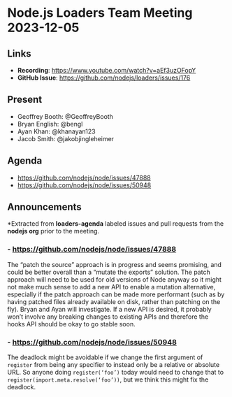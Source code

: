 # Node.js Loaders Team Meeting 2023-12-05

## Links

* **Recording**: https://www.youtube.com/watch?v=aEf3uzOFopY
* **GitHub Issue**: https://github.com/nodejs/loaders/issues/176

## Present

* Geoffrey Booth: @GeoffreyBooth
* Bryan English: @bengl
* Ayan Khan: @khanayan123
* Jacob Smith: @jakobjingleheimer

## Agenda

- https://github.com/nodejs/node/issues/47888
- https://github.com/nodejs/node/issues/50948

## Announcements

*Extracted from **loaders-agenda** labeled issues and pull requests from the **nodejs org** prior to the meeting.

### - https://github.com/nodejs/node/issues/47888

The “patch the source” approach is in progress and seems promising, and could be better overall than a “mutate the exports” solution. The patch approach will need to be used for old versions of Node anyway so it might not make much sense to add a new API to enable a mutation alternative, especially if the patch approach can be made more performant (such as by having patched files already available on disk, rather than patching on the fly). Bryan and Ayan will investigate. If a new API is desired, it probably won’t involve any breaking changes to existing APIs and therefore the hooks API should be okay to go stable soon.

### - https://github.com/nodejs/node/issues/50948

The deadlock might be avoidable if we change the first argument of `register` from being any specifier to instead only be a relative or absolute URL. So anyone doing `register(‘foo’)` today would need to change that to `register(import.meta.resolve(‘foo’))`, but we think this might fix the deadlock.
